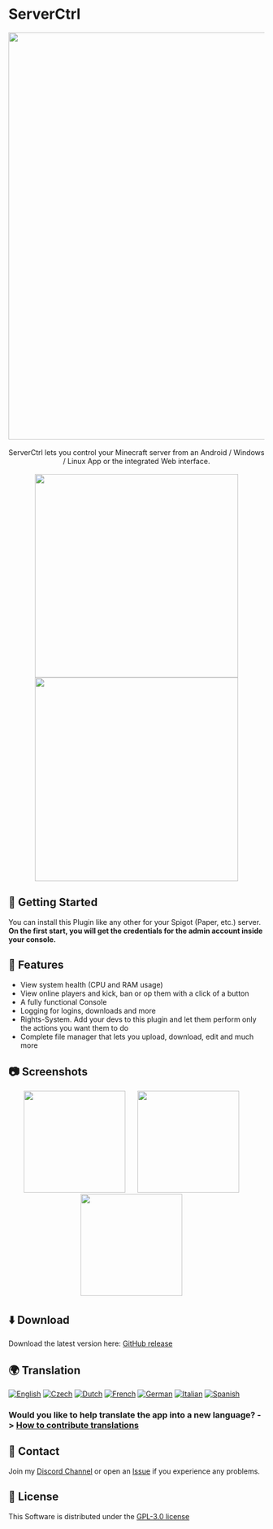 # ServerCtrl

<p align="center">
  <picture><img src="https://raw.githubusercontent.com/blitzdose/ServerCtrl/master/Images/name.png", width=800></picture>
  <br>
  <br>
  ServerCtrl lets you control your Minecraft server from an Android / Windows / Linux App or the integrated Web interface.
  <br>
  <br>
  <a href="https://discord.gg/SewjCwVpaa" target="_blank"><img src="https://raw.githubusercontent.com/blitzdose/ServerCtrl/master/Images/discord.png", width=400></a>
  <br>
  <a href="https://www.spigotmc.org/resources/minecraft-server-remote.72231/" target="_blank"><img src="https://raw.githubusercontent.com/blitzdose/ServerCtrl/master/Images/spigot.png", width=400></a>
</p>

## 🛫 Getting Started
You can install this Plugin like any other for your Spigot (Paper, etc.) server. **On the first start, you will get the credentials for the admin account inside your console.**

## 🚀 Features
- View system health (CPU and RAM usage)
- View online players and kick, ban or op them with a click of a button
- A fully functional Console
- Logging for logins, downloads and more
- Rights-System. Add your devs to this plugin and let them perform only the actions you want them to do
- Complete file manager that lets you upload, download, edit and much more

## 📷 Screenshots
<p align="center">
  <picture><img src="https://raw.githubusercontent.com/blitzdose/ServerCtrl/master/Images/Screenshots/Android-3.png", width=200></picture>&nbsp;&nbsp;&nbsp;&nbsp;&nbsp;
  <picture><img src="https://raw.githubusercontent.com/blitzdose/ServerCtrl/master/Images/Screenshots/Android-2.png", width=200></picture>&nbsp;&nbsp;&nbsp;&nbsp;&nbsp;
  <picture><img src="https://raw.githubusercontent.com/blitzdose/ServerCtrl/master/Images/Screenshots/Android-1.png", width=200></picture>&nbsp;&nbsp;&nbsp;&nbsp;&nbsp;
</p>

## ⬇️ Download
Download the latest version here: [GitHub release](https://github.com/blitzdose/ServerCtrl/releases/latest)

## 🌍 Translation
<a href="https://github.com/blitzdose/ServerCtrl/wiki/Contribute-translations"><img src="https://img.shields.io/badge/dynamic/json?color=2ea44f&label=English&query=%24.statistics.en.percent&url=https%3A%2F%2Ftranslation.blitzdose.de%2Fapi%2Fv1%2Fprojects%2F1%2Fstatistics" alt="English"></a>
<a href="https://github.com/blitzdose/ServerCtrl/wiki/Contribute-translations"><img src="https://img.shields.io/badge/dynamic/json?color=2ea44f&label=Czech&query=%24.statistics.cs.percent&url=https%3A%2F%2Ftranslation.blitzdose.de%2Fapi%2Fv1%2Fprojects%2F1%2Fstatistics" alt="Czech"></a>
<a href="https://github.com/blitzdose/ServerCtrl/wiki/Contribute-translations"><img src="https://img.shields.io/badge/dynamic/json?color=2ea44f&label=Dutch&query=%24.statistics.nl.percent&url=https%3A%2F%2Ftranslation.blitzdose.de%2Fapi%2Fv1%2Fprojects%2F1%2Fstatistics" alt="Dutch"></a>
<a href="https://github.com/blitzdose/ServerCtrl/wiki/Contribute-translations"><img src="https://img.shields.io/badge/dynamic/json?color=2ea44f&label=French&query=%24.statistics.fr.percent&url=https%3A%2F%2Ftranslation.blitzdose.de%2Fapi%2Fv1%2Fprojects%2F1%2Fstatistics" alt="French"></a>
<a href="https://github.com/blitzdose/ServerCtrl/wiki/Contribute-translations"><img src="https://img.shields.io/badge/dynamic/json?color=2ea44f&label=German&query=%24.statistics.de.percent&url=https%3A%2F%2Ftranslation.blitzdose.de%2Fapi%2Fv1%2Fprojects%2F1%2Fstatistics" alt="German"></a>
<a href="https://github.com/blitzdose/ServerCtrl/wiki/Contribute-translations"><img src="https://img.shields.io/badge/dynamic/json?color=2ea44f&label=Italian&query=%24.statistics.it.percent&url=https%3A%2F%2Ftranslation.blitzdose.de%2Fapi%2Fv1%2Fprojects%2F1%2Fstatistics" alt="Italian"></a>
<a href="https://github.com/blitzdose/ServerCtrl/wiki/Contribute-translations"><img src="https://img.shields.io/badge/dynamic/json?color=2ea44f&label=Spanish&query=%24.statistics.es.percent&url=https%3A%2F%2Ftranslation.blitzdose.de%2Fapi%2Fv1%2Fprojects%2F1%2Fstatistics" alt="Spanish"></a>

### Would you like to help translate the app into a new language? -> [How to contribute translations](https://github.com/blitzdose/ServerCtrl/wiki/Contribute-translations)

## 💬 Contact
Join my [Discord Channel](https://discord.gg/SewjCwVpaa) or open an [Issue](https://github.com/blitzdose/ServerCtrl/issues) if you experience any problems.

## 📃 License
This Software is distributed under the [GPL-3.0 license](https://github.com/blitzdose/ServerCtrl/blob/master/LICENSE)
